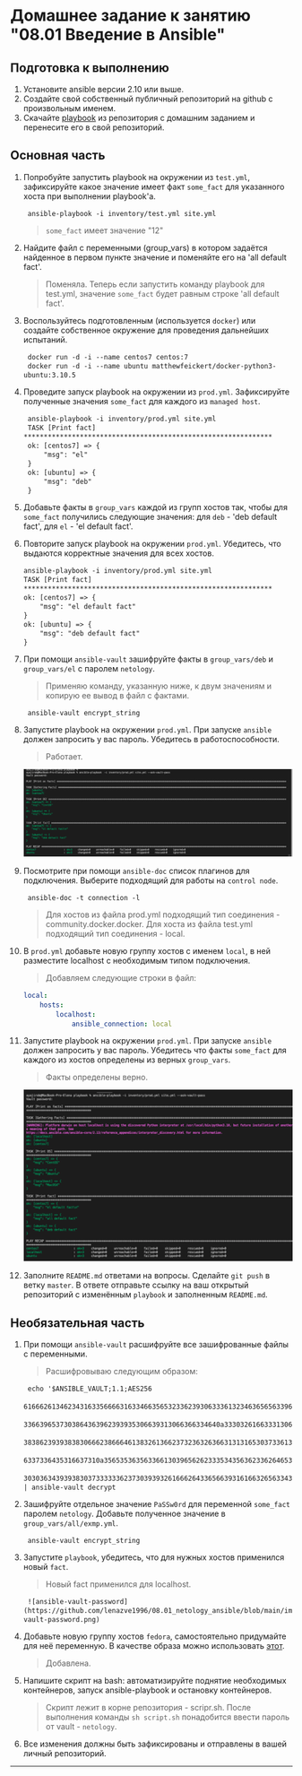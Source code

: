 # Домашнее задание к занятию "08.01 Введение в Ansible"

## Подготовка к выполнению
1. Установите ansible версии 2.10 или выше.
2. Создайте свой собственный публичный репозиторий на github с произвольным именем.
3. Скачайте [playbook](./playbook/) из репозитория с домашним заданием и перенесите его в свой репозиторий.

## Основная часть
1. Попробуйте запустить playbook на окружении из `test.yml`, зафиксируйте какое значение имеет факт `some_fact` для указанного хоста при выполнении playbook'a.

        ansible-playbook -i inventory/test.yml site.yml
    > `some_fact` имеет значение "12"

2. Найдите файл с переменными (group_vars) в котором задаётся найденное в первом пункте значение и поменяйте его на 'all default fact'.
    
    > Поменяла. Теперь если запустить команду playbook для test.yml, значение `some_fact` будет равным строке 'all default fact'.
    
3. Воспользуйтесь подготовленным (используется `docker`) или создайте собственное окружение для проведения дальнейших испытаний.
        
        docker run -d -i --name centos7 centos:7
        docker run -d -i --name ubuntu matthewfeickert/docker-python3-ubuntu:3.10.5

4. Проведите запуск playbook на окружении из `prod.yml`. Зафиксируйте полученные значения `some_fact` для каждого из `managed host`.
    
        ansible-playbook -i inventory/prod.yml site.yml
        TASK [Print fact] **************************************************************
        ok: [centos7] => {
            "msg": "el"
        }
        ok: [ubuntu] => {
            "msg": "deb"
        }

5. Добавьте факты в `group_vars` каждой из групп хостов так, чтобы для `some_fact` получились следующие значения: для `deb` - 'deb default fact', для `el` - 'el default fact'.
6.  Повторите запуск playbook на окружении `prod.yml`. Убедитесь, что выдаются корректные значения для всех хостов.

        ​ansible-playbook -i inventory/prod.yml site.yml
        TASK [Print fact] **************************************************************
        ok: [centos7] => {
            "msg": "el default fact"
        }
        ok: [ubuntu] => {
            "msg": "deb default fact"
        }
7. При помощи `ansible-vault` зашифруйте факты в `group_vars/deb` и `group_vars/el` с паролем `netology`.

    >Применяю команду, указанную ниже, к двум значениям и копирую ее вывод в файл с фактами.

        ansible-vault encrypt_string

8. Запустите playbook на окружении `prod.yml`. При запуске `ansible` должен запросить у вас пароль. Убедитесь в работоспособности.
    >Работает.

    ![ansible-vault](https://github.com/lenazve1996/08.01_netology_ansible/blob/main/img/ansible-vault.png)
9. Посмотрите при помощи `ansible-doc` список плагинов для подключения. Выберите подходящий для работы на `control node`.

        ansible-doc -t connection -l
    > Для хостов из файла prod.yml подходящий тип соединения - community.docker.docker. Для хоста из файла test.yml подходящий тип соединения - local.

    

10. В `prod.yml` добавьте новую группу хостов с именем  `local`, в ней разместите localhost с необходимым типом подключения.

    >Добавляем следующие строки в файл:
    ```yml
    local:
        hosts:
            localhost:
                ansible_connection: local
    ```

11. Запустите playbook на окружении `prod.yml`. При запуске `ansible` должен запросить у вас пароль. Убедитесь что факты `some_fact` для каждого из хостов определены из верных `group_vars`.
    >Факты определены верно.

    ![ansible on prod hosts](https://github.com/lenazve1996/08.01_netology_ansible/blob/main/img/ansible%20on%20prod%20hosts.png)
12. Заполните `README.md` ответами на вопросы. Сделайте `git push` в ветку `master`. В ответе отправьте ссылку на ваш открытый репозиторий с изменённым `playbook` и заполненным `README.md`.

## Необязательная часть

1. При помощи `ansible-vault` расшифруйте все зашифрованные файлы с переменными.

    > Расшифровываю следующим образом:

        echo '$ANSIBLE_VAULT;1.1;AES256
        61666261346234316335666631633466356532336239306333613234636565633964656237323339
        3366396537303864363962393935306639313066366334640a333032616633313061666563653539
        38386239393838306662386664613832613662373236326366313131653037336134346636316535
        6337336435316637310a356535363563366130396562623335343563623362646530626664626234
        30303634393938303733333362373039393261666264336566393161663265633430' | ansible-vault decrypt
2. Зашифруйте отдельное значение `PaSSw0rd` для переменной `some_fact` паролем `netology`. Добавьте полученное значение в `group_vars/all/exmp.yml`.
    
        ansible-vault encrypt_string
3. Запустите `playbook`, убедитесь, что для нужных хостов применился новый `fact`.
    >Новый fact применился для localhost.

        ![ansible-vault-password](https://github.com/lenazve1996/08.01_netology_ansible/blob/main/img/ansible-vault-password.png)
4. Добавьте новую группу хостов `fedora`, самостоятельно придумайте для неё переменную. В качестве образа можно использовать [этот](https://hub.docker.com/r/pycontribs/fedora).
    >Добавлена.
5. Напишите скрипт на bash: автоматизируйте поднятие необходимых контейнеров, запуск ansible-playbook и остановку контейнеров.
    
    >Скрипт лежит в корне репозитория - scripr.sh. После выполнения команды `sh script.sh` понадобится ввести пароль от vault - `netology`.
6. Все изменения должны быть зафиксированы и отправлены в вашей личный репозиторий.

---
